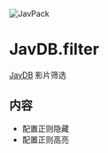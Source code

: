 ![JavPack](https://raw.githubusercontent.com/bolin-dev/JavPack/main/static/logo.png "logo")

# JavDB.filter

[JavDB](https://javdb.com/) 影片筛选

## 内容

- 配置正则隐藏
- 配置正则高亮
